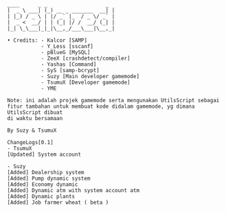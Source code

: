 	____      _ _                   _ 
	|  _ \ ___| (_) __ _ _______  __| |
	| |_) / _ \ | |/ _` |_  / _ \/ _` |
	|  _ <  __/ | | (_| |/ /  __/ (_| |
	|_| \_\___|_|_|\__,_/___\___|\__,_|
                                    
   	• Credits: - Kalcor [SAMP]
			   - Y_Less [sscanf]
			   - pBlueG [MySQL]
			   - ZeeX [crashdetect/compiler]
			   - Yashas [Command]
			   - SyS [samp-bcrypt]
			   - Suzy [Main developer gamemode]
			   - TsumuX [Developer gamemode]
			   - YME
			   
	Note: ini adalah projek gamemode serta mengunakan UtilsScript sebagai
	fitur tambahan untuk membuat kode didalam gamemode, yg dimana UtilsScript dibuat
	di waktu bersamaan

	By Suzy & TsumuX

	ChangeLogs[0.1]
	- TsumuX
	[Updated] System account

	- Suzy
	[Added] Dealership system
	[Added] Pump dynamic system
	[Added] Economy dynamic
	[Added] Dynamic atm with system account atm
	[Added] Dynamic plants
	[Added] Job farmer wheat ( beta )

